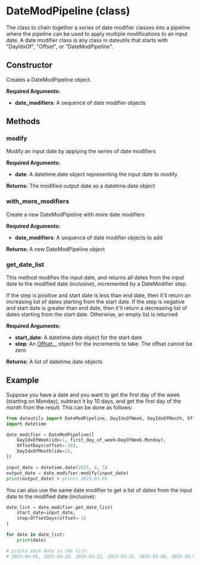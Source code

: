 # DateModPipeline (class)

The class to chain together a series of date modifier classes into a pipeline where the pipeline can be used to apply multiple modifications to an input date. A date modifier class is any class in dateutils that starts with "DayIdxOf", "Offset", or "DateModPipeline".

## Constructor

Creates a DateModPipeline object.

**Required Arguments:**

- **date_modifiers**: A sequence of date modifier objects

## Methods

### modify

Modify an input date by applying the series of date modifiers

**Required Arguments:**

- **date**: A datetime.date object representing the input date to modify

**Returns:** The modified output date as a datetime.date object

### with_more_modifiers

Create a new DateModPipeline with more date modifiers

**Required Arguments:**

- **date_modifiers**: A sequence of date modifier objects to add

**Returns:** A new DateModPipeline object

### get_date_list

This method modifies the input date, and returns all dates from the input date to the modified date (inclusive), 
incremented by a DateModifier step.

If the step is positive and start date is less than end date, then it'll return an increasing list of
dates starting from the start date. If the step is negative and start date is greater than end date, 
then it'll return a decreasing list of dates starting from the start date. Otherwise, an empty list
is returned

**Required Arguments:**

- **start_date**: A datetime.date object for the start date
- **step**: An [Offset...] object for the increments to take. The offset cannot be zero

**Returns:** A list of datetime.date objects

## Example

Suppose you have a date and you want to get the first day of the week (starting on Monday), subtract it by 10 days, and get the first day of the month from the result. This can be done as follows:

```python
from dateutils import DateModPipeline, DayIdxOfWeek, DayIdxOfMonth, OffsetDays
import datetime

date_modifier = DateModPipeline([
    DayIdxOfWeek(idx=1, first_day_of_week=DayOfWeek.Monday),
    OffsetDays(offset=-10),
    DayIdxOfMonth(idx=1),
])

input_date = datetime.date(2025, 4, 5)
output_date = date_modifier.modify(input_date)
print(output_date) # prints 2025-03-01
```

You can also use the same date modifier to get a list of dates from the input date to the modified date (inclusive):

```python
date_list = date_modifier.get_date_list(
    start_date=input_date,
    step=OffsetDays(offset=-1)
)

for date in date_list:
    print(date) 

# prints each date in the list: 
# 2025-04-05, 2025-03-29, 2025-03-22, 2025-03-15, 2025-03-08, 2025-03-01
```


[Offset...]: ./Offset
